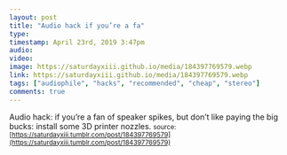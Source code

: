 ```yaml
---
layout: post
title: "Audio hack if you’re a fa"
type: 
timestamp: April 23rd, 2019 3:47pm
audio: 
video: 
image: https://saturdayxiii.github.io/media/184397769579.webp
link: https://saturdayxiii.github.io/media/184397769579.webp
tags: ["audiophile", "hacks", "recommended", "cheap", "stereo"]
comments: true
---
```

Audio hack: if you’re a fan of speaker spikes, but don’t like paying the big bucks: install some 3D printer nozzles.
<small>source: [https://saturdayxiii.tumblr.com/post/184397769579](https://saturdayxiii.tumblr.com/post/184397769579)</small>
